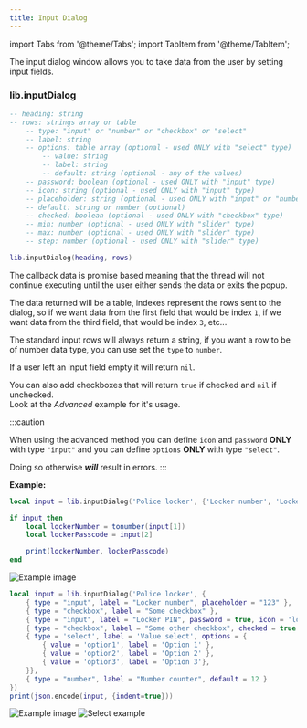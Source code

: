 ```yaml
---
title: Input Dialog
---
```


import Tabs from '@theme/Tabs';
import TabItem from '@theme/TabItem';

The input dialog window allows you to take data from the user
by setting input fields.

### lib.inputDialog

```lua
-- heading: string
-- rows: strings array or table
	-- type: "input" or "number" or "checkbox" or "select"
	-- label: string
	-- options: table array (optional - used ONLY with "select" type)
		-- value: string
		-- label: string
		-- default: string (optional - any of the values)
	-- password: boolean (optional - used ONLY with "input" type)
	-- icon: string (optional - used ONLY with "input" type)
	-- placeholder: string (optional - used ONLY with "input" or "number" type)
	-- default: string or number (optional)
	-- checked: boolean (optional - used ONLY with "checkbox" type)
	-- min: number (optional - used ONLY with "slider" type)
	-- max: number (optional - used ONLY with "slider" type)
	-- step: number (optional - used ONLY with "slider" type)

lib.inputDialog(heading, rows)
```
The callback data is promise based meaning that the thread will
not continue executing until the user either sends the data
or exits the popup.

The data returned will be a table, indexes represent the rows
sent to the dialog, so if we want data from the first field that
would be index `1`, if we want data from the third field, that would
be index `3`, etc...

The standard input rows will always return a string, if you want a row to be of
number data type, you can use set the `type` to `number`.

If a user left an input field empty it will return `nil`.

You can also add checkboxes that will return `true` if checked and `nil` if unchecked.  
Look at the *Advanced* example for it's usage.

:::caution

When using the advanced method you can define `icon` and `password` **ONLY** with type `"input"` and
you can define `options` **ONLY** with type `"select"`.


Doing so otherwise ***will*** result in errors.
:::

**Example:**

<Tabs>
<TabItem value="basic" label="Basic">

```lua
local input = lib.inputDialog('Police locker', {'Locker number', 'Locker passcode'})

if input then
    local lockerNumber = tonumber(input[1])
    local lockerPasscode = input[2]

    print(lockerNumber, lockerPasscode)
end
```
![Example image](https://i.imgur.com/RvFFZqv.png)
</TabItem>
<TabItem value='advanced' label='Advanced'>

```lua
local input = lib.inputDialog('Police locker', {
	{ type = "input", label = "Locker number", placeholder = "123" },
	{ type = "checkbox", label = "Some checkbox" },
	{ type = "input", label = "Locker PIN", password = true, icon = 'lock' },
	{ type = "checkbox", label = "Some other checkbox", checked = true },
	{ type = 'select', label = 'Value select', options = {
		{ value = 'option1', label = 'Option 1' },
		{ value = 'option2', label = 'Option 2' },
		{ value = 'option3', label = 'Option 3'},
	}},
	{ type = "number", label = "Number counter", default = 12 }
})
print(json.encode(input, {indent=true}))
```
![Example image](https://i.imgur.com/9dBA2d2.png) ![Select example](https://i.imgur.com/ILdFeot.png)
</TabItem>
</Tabs>
